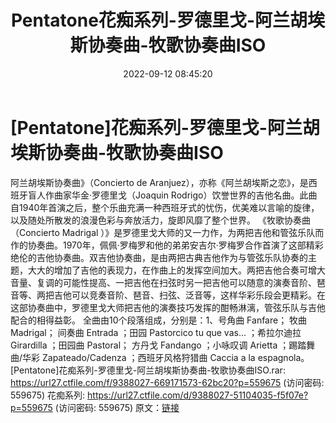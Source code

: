 ﻿---
title: Pentatone花痴系列-罗德里戈-阿兰胡埃斯协奏曲-牧歌协奏曲ISO
date: 2022-09-12 08:45:20
categories: 古典音乐、新世纪、纯音雅乐
tags: 纯音雅乐
---
# [Pentatone]花痴系列-罗德里戈-阿兰胡埃斯协奏曲-牧歌协奏曲ISO

阿兰胡埃斯协奏曲》（Concierto de
Aranjuez），亦称《阿兰胡埃斯之恋》，是西班牙盲人作曲家华金·罗德里戈（Joaquin
Rodrigo）饮誉世界的吉他名曲。此曲自1940年首演之后，整个乐曲充满一种西班牙式的忧伤，优美难以言喻的旋律，以及随处所散发的浪漫色彩与奔放活力，旋即风靡了整个世界。
《牧歌协奏曲 （Concierto Madrigal
）》是罗德里戈大师的又一力作，为两把吉他和管弦乐队而作的协奏曲。1970年，佩佩·罗梅罗和他的弟弟安吉尔·罗梅罗合作首演了这部精彩绝伦的吉他协奏曲。双吉他协奏曲，是由两把古典吉他作为与管弦乐队协奏的主题，大大的增加了吉他的表现力，在作曲上的发挥空间加大。两把吉他合奏可增大音量、复调的可能性提高、一把吉他在扫弦时另一把吉他可以随意的演奏音阶、琶音等、两把吉他可以竞奏音阶、琶音、扫弦、泛音等，这样华彩乐段会更精彩。在这部协奏曲中，罗德里戈大师把吉他的演奏技巧发挥的酣畅淋漓，管弦乐队与吉他配合的相得益彰。
全曲由10个段落组成，分别是：1、号角曲 Fanfare； 牧曲 Madrigal；
间奏曲 Entrada ；田园 Pastorcico tu que vas... ；希拉尔迪拉 Girardilla ；田园曲
Pastoral； 方丹戈 Fandango ；小咏叹调 Arietta ；踢踏舞曲/华彩 Zapateado/Cadenza
；西班牙风格狩猎曲 Caccia a la espagnola。
[Pentatone]花痴系列-罗德里戈-阿兰胡埃斯协奏曲-牧歌协奏曲ISO.rar: https://url27.ctfile.com/f/9388027-669171573-62bc20?p=559675
(访问密码: 559675)
花痴系列: https://url27.ctfile.com/d/9388027-51104035-f5f07e?p=559675
(访问密码: 559675)
原文：[链接](https://blog.sina.com.cn/s/blog_1647c7e7601030zdi.html)
